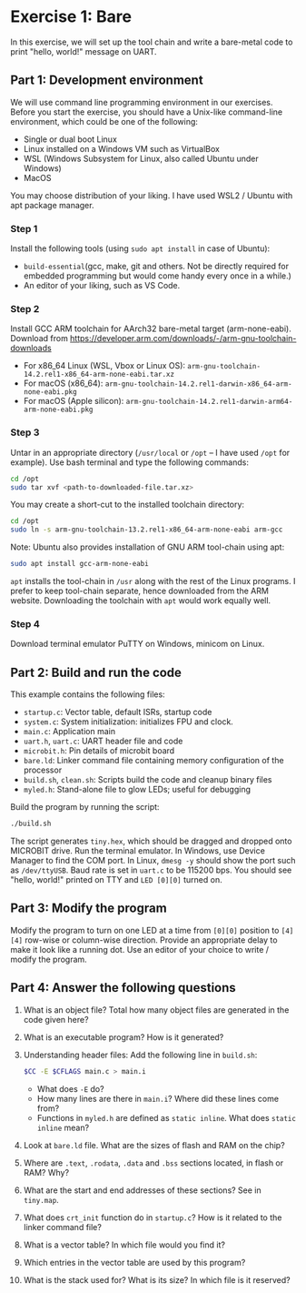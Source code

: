 # Exercise 1: Bare

In this exercise, we will set up the tool chain and write a bare-metal code to print "hello, world!" message on UART.

## Part 1: Development environment

We will use command line programming environment in our exercises.
Before you start the exercise, you should have a Unix-like command-line environment, which could be one of the following:

- Single or dual boot Linux
- Linux installed on a Windows VM such as VirtualBox
- WSL (Windows Subsystem for Linux, also called Ubuntu under Windows)
- MacOS

You may choose distribution of your liking.
I have used WSL2 / Ubuntu with apt package manager.

### Step 1

Install the following tools (using `sudo apt install` in case of Ubuntu):

- `build-essential`(gcc, make, git and others. Not be directly required for embedded programming but would come handy every once in a while.)
- An editor of your liking, such as VS Code.

### Step 2

Install GCC ARM toolchain for AArch32 bare-metal target (arm-none-eabi).
Download from <https://developer.arm.com/downloads/-/arm-gnu-toolchain-downloads>

- For x86_64 Linux (WSL, Vbox or Linux OS): `arm-gnu-toolchain-14.2.rel1-x86_64-arm-none-eabi.tar.xz`
- For macOS (x86_64): `arm-gnu-toolchain-14.2.rel1-darwin-x86_64-arm-none-eabi.pkg`
- For macOS (Apple silicon): `arm-gnu-toolchain-14.2.rel1-darwin-arm64-arm-none-eabi.pkg`

### Step 3

Untar in an appropriate directory (`/usr/local` or `/opt` – I have used `/opt` for example).
Use bash terminal and type the following commands:

```bash
cd /opt
sudo tar xvf <path-to-downloaded-file.tar.xz>
```

You may create a short-cut to the installed toolchain directory:

```bash
cd /opt
sudo ln -s arm-gnu-toolchain-13.2.rel1-x86_64-arm-none-eabi arm-gcc
```

Note: Ubuntu also provides installation of GNU ARM tool-chain using apt:

```bash
sudo apt install gcc-arm-none-eabi
```

`apt` installs the tool-chain in `/usr` along with the rest of the Linux programs.
I prefer to keep tool-chain separate, hence downloaded from the ARM website.
Downloading the toolchain with `apt` would work equally well.

### Step 4

Download terminal emulator PuTTY on Windows, minicom on Linux.

## Part 2: Build and run the code

This example contains the following files:

- `startup.c`: Vector table, default ISRs, startup code
- `system.c`: System initialization: initializes FPU and clock.
- `main.c`: Application main
- `uart.h`, `uart.c`: UART header file and code
- `microbit.h`: Pin details of microbit board
- `bare.ld`: Linker command file containing memory configuration of the processor
- `build.sh`, `clean.sh`: Scripts build the code and cleanup binary files
- `myled.h`: Stand-alone file to glow LEDs; useful for debugging

Build the program by running the script:

```bash
./build.sh
```

The script generates `tiny.hex`, which should be dragged and dropped onto MICROBIT drive.
Run the terminal emulator.
In Windows, use Device Manager to find the COM port.
In Linux, `dmesg -y` should show the port such as `/dev/ttyUSB`.
Baud rate is set in `uart.c` to be 115200 bps.
You should see "hello, world!" printed on TTY and `LED [0][0]` turned on.

## Part 3: Modify the program

Modify the program to turn on one LED at a time from `[0][0]` position to `[4][4]` row-wise or column-wise direction.
Provide an appropriate delay to make it look like a running dot.
Use an editor of your choice to write / modify the program.

## Part 4: Answer the following questions

1. What is an object file?
Total how many object files are generated in the code given here?

2. What is an executable program?
How is it generated?

3. Understanding header files:
Add the following line in `build.sh`:

    ```bash
    $CC -E $CFLAGS main.c > main.i
    ```

    - What does `-E` do?
    - How many lines are there in `main.i`?
    Where did these lines come from?
    - Functions in `myled.h` are defined as `static inline`.
    What does `static inline` mean?

4. Look at `bare.ld` file.
What are the sizes of flash and RAM on the chip?

5. Where are `.text`, `.rodata`, `.data` and `.bss` sections located, in flash or RAM?
Why?

6. What are the start and end addresses of these sections?
See in `tiny.map`.

7. What does `crt_init` function do in `startup.c`?
How is it related to the linker command file?

8. What is a vector table?
In which file would you find it?

9. Which entries in the vector table are used by this program?

10. What is the stack used for?
What is its size?
In which file is it reserved?
